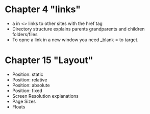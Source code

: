 # Chapter 4 "links"
* a in <> links to other sites with the href tag
* Directory structure explains parents grandparents and children folders/files
* To opne a link in a new window you need _blank = to target.

# Chapter 15 "Layout"

* Position: static
* Position: relative
* Position: absolute
* Position: fixed
* Screen Resolution explanations
* Page Sizes
* Floats
